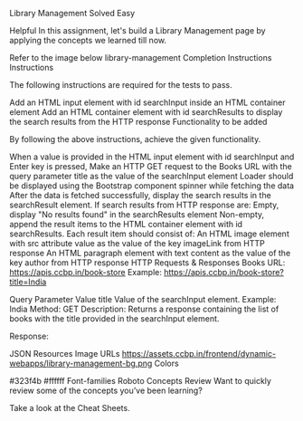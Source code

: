 Library Management
Solved
Easy

Helpful
In this assignment, let's build a Library Management page by applying the concepts we learned till now.

Refer to the image below
library-management
Completion Instructions
Instructions

The following instructions are required for the tests to pass.

Add an HTML input element with id searchInput inside an HTML container element
Add an HTML container element with id searchResults to display the search results from the HTTP response
Functionality to be added

By following the above instructions, achieve the given functionality.

When a value is provided in the HTML input element with id searchInput and Enter key is pressed,
Make an HTTP GET request to the Books URL with the query parameter title as the value of the searchInput element
Loader should be displayed using the Bootstrap component spinner while fetching the data
After the data is fetched successfully, display the search results in the searchResult element. If search results from HTTP response are:
Empty, display "No results found" in the searchResults element
Non-empty, append the result items to the HTML container element with id searchResults. Each result item should consist of:
An HTML image element with src attribute value as the value of the key imageLink from HTTP response
An HTML paragraph element with text content as the value of the key author from HTTP response
HTTP Requests & Responses
Books URL: https://apis.ccbp.in/book-store
Example: https://apis.ccbp.in/book-store?title=India

Query Parameter	Value
title	Value of the searchInput element. Example: India
Method: GET
Description:
Returns a response containing the list of books with the title provided in the searchInput element.

Response:
  
JSON
Resources
Image URLs
https://assets.ccbp.in/frontend/dynamic-webapps/library-management-bg.png
Colors

#323f4b
#ffffff
Font-families
Roboto
Concepts Review
Want to quickly review some of the concepts you’ve been learning?

Take a look at the Cheat Sheets.
